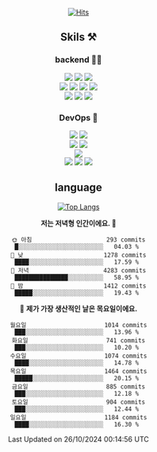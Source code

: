 <div align="center">

[![Hits](https://hits.seeyoufarm.com/api/count/incr/badge.svg?url=https%3A%2F%2Fgithub.com%2Fzxcv9203%2Fhit-counter&count_bg=%23FF7272&title_bg=%23324C2E&icon=codeigniter.svg&icon_color=%23DD5B5B&title=%EB%B0%A9%EB%AC%B8%EC%9E%90&edge_flat=false)](https://hits.seeyoufarm.com)
  
## Skils ⚒️

### backend 🧑‍💻
  
<img src="https://img.shields.io/badge/Java-FF6600?style=flat-square&logo=buymeacoffee&logoColor=white"/>
<img src="https://img.shields.io/badge/Go-0099FF?style=flat-square&logo=go&logoColor=white"/>
<img src="https://img.shields.io/badge/Kotlin-7F52FF?style=flat-square&logo=kotlin&logoColor=white"/>
  
  
<br />
  
<img src="https://img.shields.io/badge/Spring-339933?style=flat-square&logo=Spring&logoColor=white"/>
<img src="https://img.shields.io/badge/Spring Boot-339933?style=flat-square&logo=Spring Boot&logoColor=white"/>
<img src="https://img.shields.io/badge/Spring Security-339933?style=flat-square&logo=Spring Security&logoColor=white"/>
  
<img src="https://img.shields.io/badge/Spring Data JPA-339933?style=flat-square&logo=Hibernate&logoColor=white"/>

<br />
  
  <img src="https://img.shields.io/badge/mysql-0099FF?style=flat-square&logo=mysql&logoColor=white"/>
  <img src="https://img.shields.io/badge/mariadb-0099FF?style=flat-square&logo=mariadb&logoColor=white"/>
  <img src="https://img.shields.io/badge/mongoDB-47A248?style=flat-square&logo=mongodb&logoColor=white"/>
  
  
### DevOps 🚀
  
  <img src="https://img.shields.io/badge/docker-2496ED?style=flat-square&logo=docker&logoColor=white"/>
  <img src="https://img.shields.io/badge/kubernetes-326CE5?style=flat-square&logo=kubernetes&logoColor=white"/>
  
  <br />
  
  <img src="https://img.shields.io/badge/Github Actions-2088FF?style=flat-square&logo=githubactions&logoColor=white"/>
  <img src="https://img.shields.io/badge/Jenkins-D24939?style=flat-square&logo=jenkins&logoColor=white"/>
  
  
  <br />
  <img src="https://img.shields.io/badge/terraform-7B42BC?style=flat-square&logo=terraform&logoColor=white"/>
  
  <br />
  <img src="https://img.shields.io/badge/Amazon AWS-232F3E?style=flat-square&logo=Amazon AWS&logoColor=white"/>

  <img src="https://img.shields.io/badge/GCP-4285F4?style=flat-square&logo=googlecloud&logoColor=white"/>
  <img src="https://img.shields.io/badge/NCP-03C75A?style=flat-square&logo=naver&logoColor=white"/>
  
  
## language

[![Top Langs](https://github-readme-stats.vercel.app/api/top-langs/?username=zxcv9203&hide=html&exclude_repo=zxcv9203.github.io,golB&theme=grate-gatsby)](https://github.com/zxcv9203/github-readme-stats)
  
<!--START_SECTION:waka-->
**저는 저녁형 인간이에요. 🦉** 

```text
🌞 아침                     293 commits         █░░░░░░░░░░░░░░░░░░░░░░░░   04.03 % 
🌆 낮　                     1278 commits        ████░░░░░░░░░░░░░░░░░░░░░   17.59 % 
🌃 저녁                     4283 commits        ███████████████░░░░░░░░░░   58.95 % 
🌙 밤　                     1412 commits        █████░░░░░░░░░░░░░░░░░░░░   19.43 % 
```
📅 **제가 가장 생산적인 날은 목요일이에요.** 

```text
월요일                      1014 commits        ███░░░░░░░░░░░░░░░░░░░░░░   13.96 % 
화요일                      741 commits         ███░░░░░░░░░░░░░░░░░░░░░░   10.20 % 
수요일                      1074 commits        ████░░░░░░░░░░░░░░░░░░░░░   14.78 % 
목요일                      1464 commits        █████░░░░░░░░░░░░░░░░░░░░   20.15 % 
금요일                      885 commits         ███░░░░░░░░░░░░░░░░░░░░░░   12.18 % 
토요일                      904 commits         ███░░░░░░░░░░░░░░░░░░░░░░   12.44 % 
일요일                      1184 commits        ████░░░░░░░░░░░░░░░░░░░░░   16.30 % 
```



 Last Updated on 26/10/2024 00:14:56 UTC
<!--END_SECTION:waka-->
  
</div>

